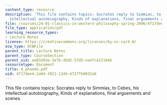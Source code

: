 ```yaml
---
content_type: resource
description: 'This file contains topics: Socrates reply to Simmias, to Cebes, his
  intellectual autobiography, Kinds of explanations, final arguements and scenes.'
file: /courses/24-01-classics-in-western-philosophy-spring-2006/4f17dee42a04392113d46727fb9032a6_4_phaedo.pdf
file_type: application/pdf
learning_resource_types:
- Lecture Notes
license: https://creativecommons.org/licenses/by-nc-sa/4.0/
ocw_type: OCWFile
parent_title: Lecture Notes
parent_type: CourseSection
parent_uid: ee03203e-3e7b-dbd2-57d5-ea47c421184b
resourcetype: Document
title: 4_phaedo.pdf
uid: 4f17dee4-2a04-3921-13d4-6727fb9032a6
---
```

This file contains topics: Socrates reply to Simmias, to Cebes, his intellectual autobiography, Kinds of explanations, final arguements and scenes.